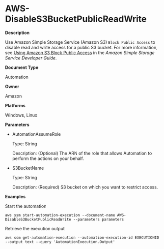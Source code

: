 # AWS\-DisableS3BucketPublicReadWrite<a name="automation-aws-disables3bucketpublicreadwrite"></a>

**Description**

Use Amazon Simple Storage Service \(Amazon S3\) `Block Public Access` to disable read and write access for a public S3 bucket\. For more information, see [Using Amazon S3 Block Public Access](https://docs.aws.amazon.com/AmazonS3/latest/dev/access-control-block-public-access.html) in the *Amazon Simple Storage Service Developer Guide*\. 

**Document Type**

Automation

**Owner**

Amazon

**Platforms**

Windows, Linux

**Parameters**
+ AutomationAssumeRole

  Type: String

  Description: \(Optional\) The ARN of the role that allows Automation to perform the actions on your behalf\.
+ S3BucketName

  Type: String

  Description: \(Required\) S3 bucket on which you want to restrict access\.

**Examples**

Start the automation

```
aws ssm start-automation-execution --document-name AWS-DisableS3BucketPublicReadWrite --parameters parameters
```

Retrieve the execution output

```
aws ssm get-automation-execution --automation-execution-id EXECUTIONID --output text --query 'AutomationExecution.Output'
```